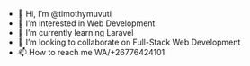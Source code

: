 - 👋 Hi, I’m @timothymuvuti
- 👀 I’m interested in Web Development
- 🌱 I’m currently learning Laravel
- 💞️ I’m looking to collaborate on Full-Stack Web Development
- 📫 How to reach me WA/+26776424101

<!---
timothymuvuti/timothymuvuti is a ✨ special ✨ repository because its `README.md` (this file) appears on your GitHub profile.
You can click the Preview link to take a look at your changes.
--->
